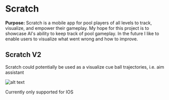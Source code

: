 # Scratch
**Purpose:** Scratch is a mobile app for pool players of all levels to track, visualize, and empower their gameplay. My hope for this project is to showcase AI's ability to keep track of pool gameplay. In the future I like to enable users to visualize what went wrong and how to improve.

## Scratch V2
Scratch could potentially be used as a visualize cue ball trajectories, i.e. aim assistant<br>

![alt text](assets/figures/)




Currently only supported for IOS
